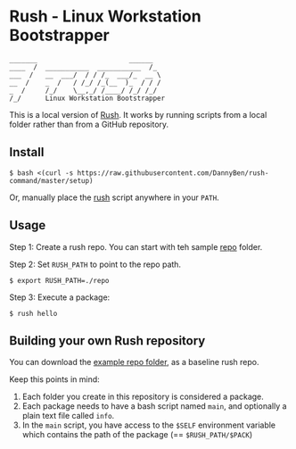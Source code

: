 Rush - Linux Workstation Bootstrapper
==================================================

```
_______                       ______  
____  /  ___________  ___________  /_ 
___  /   __  ___/  / / /_  ___/_  __ \
__  /    _  /   / /_/ /_(__  )_  / / /
_  /     /_/    \__,_/ /____/ /_/ /_/ 
/_/      Linux Workstation Bootstrapper
```


This is a local version of [Rush][1]. It works by running scripts from a local
folder rather than from a GitHub repository.


Install
--------------------------------------------------

    $ bash <(curl -s https://raw.githubusercontent.com/DannyBen/rush-command/master/setup)

Or, manually place the [rush](rush) script anywhere in your `PATH`.


Usage
--------------------------------------------------

Step 1: Create a rush repo. You can start with teh sample [repo](/repo) folder.

Step 2: Set `RUSH_PATH` to point to the repo path.

    $ export RUSH_PATH=./repo

Step 3: Execute a package:

    $ rush hello


Building your own Rush repository
--------------------------------------------------

You can download the [example repo folder](/repo), as a baseline rush repo.

Keep this points in mind:

1. Each folder you create in this repository is considered a package.
2. Each package needs to have a bash script named `main`, and optionally
   a plain text file called `info`.
4. In the `main` script, you have access to the `$SELF` environment variable
   which contains the path of the package (== `$RUSH_PATH/$PACK`)



[1]: https://github.com/dannyben/rush-command
